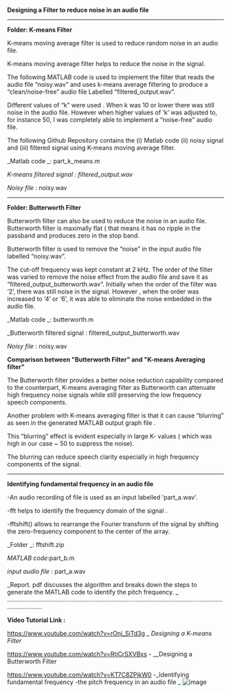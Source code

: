 **Designing a Filter to reduce noise in an audio file**

----------------------------------------------------------

**Folder: K-means Filter**

K-means moving average filter is used to reduce random noise in an audio file. 

K-means moving average filter helps to reduce the noise in the signal. 

The following MATLAB code is used to implement the filter that reads the audio file “noisy.wav” and uses k-means average filtering to produce a “clean/noise-free” audio file 
Labelled “filtered_output.wav”. 

Different values of “k” were used . When k was 10 or lower there was still noise in the audio file. However when higher values of ‘k’ was adjusted to, for instance 50, I was completely able to implement a “noise-free" audio file. 


The following Github Repository contains the (i) Matlab code (ii) noisy signal and (iii) filtered signal using K-means moving average filter. 

_Matlab code _: part_k_means.m

_K-means filtered signal : filtered_output.wav_

_Noisy file_ : noisy.wav

----------------------------------------------------------------------
**Folder: Butterworth Filter**

Butterworth filter can also be used to reduce the noise in an audio file. Butterworth filter is maximally flat ( that means it has no ripple 
in the passband and produces zero in the stop band. 

Butterworth filter is used to remove the “noise” in the input audio file labelled “noisy.wav”. 

The cut-off frequency was kept constant at 2 kHz. The order of the filter was varied to remove the noise effect from the audio file and save it as “filtered_output_butterworth.wav”. Initially when the order of the filter was ‘2’, there was still noise in the signal. However , when the order was increased to ‘4’ or ‘6’, it was able to eliminate the noise embedded in the audio file. 


_Matlab code _: butterworth.m

_Butterworth filtered signal : filtered_output_butterworth.wav 

_Noisy file_ : noisy.wav


**Comparison between "Butterworth Filter" and "K-means Averaging filter"**

The Butterworth filter provides a better noise reduction capability compared to the counterpart, K-means averaging filter  as Butterworth can attenuate high frequency noise signals while still preserving the low frequency speech components. 

Another problem with K-means averaging filter is that it can cause “blurring” as seen in the generated MATLAB output graph file . 

This “blurring” effect is evident especially in large K- values ( which was high in our case ~ 50 to suppress the noise). 

The blurring can reduce speech clarity especially in high frequency components of the signal. 

---------------------------------------------------------------------------------------------------------------------------------

**Identifying fundamental frequency in an audio file**

-An audio recording of file is used as an input labelled 'part_a.wav'. 

-fft helps to identify the frequency domain of the signal . 

-fftshift() allows to rearrange the Fourier transform of the signal by shifting the zero-frequency component to the center of the array.

_Folder _: fftshift.zip 

_MATLAB code_:part_b.m

_input audio file_ : part_a.wav 

_Report. pdf discusses the algorithm and breaks down the steps to generate the MATLAB code to identify the pitch frequency. _
................................................................................................................................................

**Video Tutorial Link :**

https://www.youtube.com/watch?v=rOnj_SiTd3g   _ _Designing a K-means Filter_

https://www.youtube.com/watch?v=RtjCrSXVBxs   - __Designing a Butterworth Filter

https://www.youtube.com/watch?v=KT7C8ZPjkW0   -_Identifying fundamental frequency -the pitch frequency in an audio file 
_
![image](https://github.com/Shadeeb-Hossain/Digital-Signal-Processing/assets/154857980/331bfc15-cb92-4b54-82f2-376dc31eaf00)


